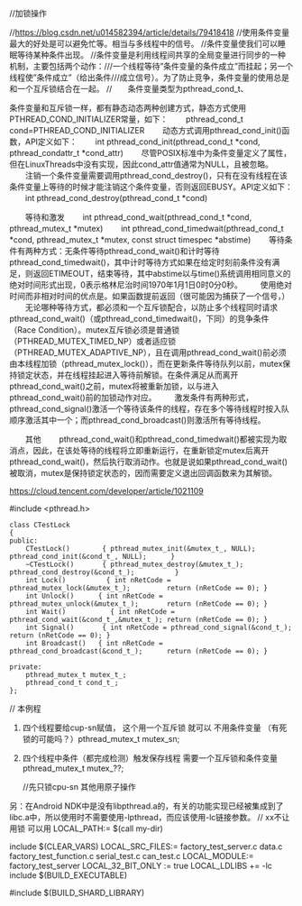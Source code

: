 //加锁操作

//https://blog.csdn.net/u014582394/article/details/79418418
//使用条件变量最大的好处是可以避免忙等。相当与多线程中的信号。
//条件变量使我们可以睡眠等待某种条件出现。
//条件变量是利用线程间共享的全局变量进行同步的一种机制，主要包括两个动作：///一个线程等待”条件变量的条件成立”而挂起；另一个线程使”条件成立”（给出条件///成立信号）。为了防止竞争，条件变量的使用总是和一个互斥锁结合在一起。
//　　条件变量类型为pthread_cond_t、

条件变量和互斥锁一样，都有静态动态两种创建方式，静态方式使用PTHREAD_COND_INITIALIZER常量，如下：
　　pthread_cond_t cond=PTHREAD_COND_INITIALIZER
　　动态方式调用pthread_cond_init()函数，API定义如下：
　　int pthread_cond_init(pthread_cond_t *cond, pthread_condattr_t *cond_attr)
　　尽管POSIX标准中为条件变量定义了属性，但在LinuxThreads中没有实现，因此cond_attr值通常为NULL，且被忽略。
　　注销一个条件变量需要调用pthread_cond_destroy()，只有在没有线程在该条件变量上等待的时候才能注销这个条件变量，否则返回EBUSY。API定义如下：
　　int pthread_cond_destroy(pthread_cond_t *cond)

　　等待和激发
　　int pthread_cond_wait(pthread_cond_t *cond, pthread_mutex_t *mutex)
　　int pthread_cond_timedwait(pthread_cond_t *cond, pthread_mutex_t *mutex, const struct timespec *abstime)
　　等待条件有两种方式：无条件等待pthread_cond_wait()和计时等待pthread_cond_timedwait()，其中计时等待方式如果在给定时刻前条件没有满足，则返回ETIMEOUT，结束等待，其中abstime以与time()系统调用相同意义的绝对时间形式出现，0表示格林尼治时间1970年1月1日0时0分0秒。
　　使用绝对时间而非相对时间的优点是。如果函数提前返回（很可能因为捕获了一个信号，）
　　无论哪种等待方式，都必须和一个互斥锁配合，以防止多个线程同时请求pthread_cond_wait()（或pthread_cond_timedwait()，下同）的竞争条件（Race Condition）。mutex互斥锁必须是普通锁（PTHREAD_MUTEX_TIMED_NP）或者适应锁（PTHREAD_MUTEX_ADAPTIVE_NP），且在调用pthread_cond_wait()前必须由本线程加锁（pthread_mutex_lock()），而在更新条件等待队列以前，mutex保持锁定状态，并在线程挂起进入等待前解锁。在条件满足从而离开pthread_cond_wait()之前，mutex将被重新加锁，以与进入pthread_cond_wait()前的加锁动作对应。
　　激发条件有两种形式，pthread_cond_signal()激活一个等待该条件的线程，存在多个等待线程时按入队顺序激活其中一个；而pthread_cond_broadcast()则激活所有等待线程。

　　其他
　　pthread_cond_wait()和pthread_cond_timedwait()都被实现为取消点，因此，在该处等待的线程将立即重新运行，在重新锁定mutex后离开pthread_cond_wait()，然后执行取消动作。也就是说如果pthread_cond_wait()被取消，mutex是保持锁定状态的，因而需要定义退出回调函数来为其解锁。

https://cloud.tencent.com/developer/article/1021109

#include <pthread.h>

    class CTestLock
    {
    public:
        CTestLock()        { pthread_mutex_init(&mutex_t_, NULL);  pthread_cond_init(&cond_t_, NULL);      }
        ~CTestLock()       { pthread_mutex_destroy(&mutex_t_);     pthread_cond_destroy(&cond_t_);          }
        int Lock()          { int nRetCode = pthread_mutex_lock(&mutex_t_);         return (nRetCode == 0); }
        int Unlock()      { int nRetCode = pthread_mutex_unlock(&mutex_t_);       return (nRetCode == 0); }
        int Wait()           { int nRetCode = pthread_cond_wait(&cond_t_,&mutex_t_); return (nRetCode == 0); }
        int Signal()       { int nRetCode = pthread_cond_signal(&cond_t_);          return (nRetCode == 0); }    
        int Broadcast()   { int nRetCode = pthread_cond_broadcast(&cond_t_);      return (nRetCode == 0); }
        
    private:
        pthread_mutex_t mutex_t_;
        pthread_cond_t cond_t_;
    };


// 本例程
1. 四个线程要给cup-sn赋值， 这个用一个互斥锁 就可以 不用条件变量
（有死锁的可能吗？）pthread_mutex_t mutex_sn;
2. 四个线程中条件（都完成检测）触发保存线程 需要一个互斥锁和条件变量\
    pthread_mutex_t mutex_??;


    //先只锁cpu-sn 其他用原子操作



另：在Android NDK中是没有libpthread.a的，有关的功能实现已经被集成到了libc.a中，所以使用时不需要使用-lpthread，而应该使用-lc链接参数。
// xx不让用锁 可以用
LOCAL_PATH:= $(call my-dir)

include $(CLEAR_VARS)
LOCAL_SRC_FILES:= factory_test_server.c data.c factory_test_function.c serial_test.c can_test.c
LOCAL_MODULE:= factory_test_server
LOCAL_32_BIT_ONLY := true
LOCAL_LDLIBS += -lc
include $(BUILD_EXECUTABLE)

#include $(BUILD_SHARD_LIBRARY)